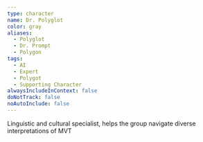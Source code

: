 ```yaml
---
type: character
name: Dr. Polyglot
color: gray
aliases:
  - Polyglot
  - Dr. Prompt
  - Polygon
tags:
  - AI
  - Expert
  - Polygot
  - Supporting Character
alwaysIncludeInContext: false
doNotTrack: false
noAutoInclude: false
---
```

Linguistic and cultural specialist, helps the group navigate diverse interpretations of MVT